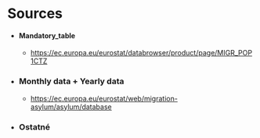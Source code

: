# Sources
- #### Mandatory_table 
  - https://ec.europa.eu/eurostat/databrowser/product/page/MIGR_POP1CTZ
- ### Monthly data + Yearly data
  - https://ec.europa.eu/eurostat/web/migration-asylum/asylum/database
- ### Ostatné
